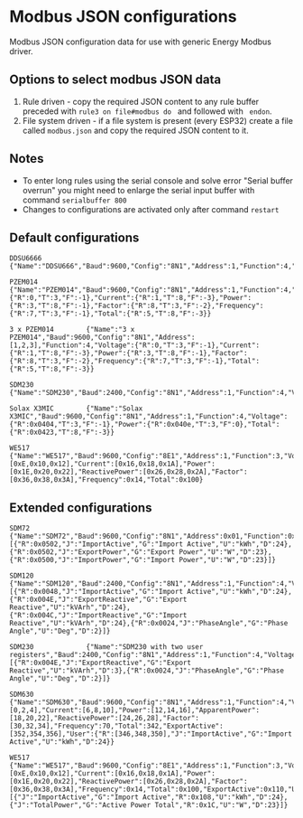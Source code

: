 # Modbus JSON configurations

Modbus JSON configuration data for use with generic Energy Modbus driver.

## Options to select modbus JSON data

1. Rule driven - copy the required JSON content to any rule buffer preceded with ``rule3 on file#modbus do `` and
  followed with `` endon``.
2. File system driven - if a file system is present (every ESP32) create a file called ``modbus.json`` and copy the required JSON
  content to it.

## Notes
 - To enter long rules using the serial console and solve error "Serial buffer overrun" you might need to enlarge the serial input buffer with command ``serialbuffer 800``
 - Changes to configurations are activated only after command ``restart``

## Default configurations

```
DDSU6666           {"Name":"DDSU666","Baud":9600,"Config":"8N1","Address":1,"Function":4,"Voltage":0x2000,"Current":0x2002,"Power":0x2004,"ReactivePower":0x2006,"Factor":0x200A,"Frequency":0x200E,"Total":0x4000,"ExportActive":0x400A}

PZEM014            {"Name":"PZEM014","Baud":9600,"Config":"8N1","Address":1,"Function":4,"Voltage":{"R":0,"T":3,"F":-1},"Current":{"R":1,"T":8,"F":-3},"Power":{"R":3,"T":8,"F":-1},"Factor":{"R":8,"T":3,"F":-2},"Frequency":{"R":7,"T":3,"F":-1},"Total":{"R":5,"T":8,"F":-3}}

3 x PZEM014        {"Name":"3 x PZEM014","Baud":9600,"Config":"8N1","Address":[1,2,3],"Function":4,"Voltage":{"R":0,"T":3,"F":-1},"Current":{"R":1,"T":8,"F":-3},"Power":{"R":3,"T":8,"F":-1},"Factor":{"R":8,"T":3,"F":-2},"Frequency":{"R":7,"T":3,"F":-1},"Total":{"R":5,"T":8,"F":-3}}

SDM230             {"Name":"SDM230","Baud":2400,"Config":"8N1","Address":1,"Function":4,"Voltage":0,"Current":6,"Power":12,"ApparentPower":18,"ReactivePower":24,"Factor":30,"Frequency":70,"Total":342,"ExportActive":0x004A}

Solax X3MIC        {"Name":"Solax X3MIC","Baud":9600,"Config":"8N1","Address":1,"Function":4,"Voltage":{"R":0x0404,"T":3,"F":-1},"Power":{"R":0x040e,"T":3,"F":0},"Total":{"R":0x0423,"T":8,"F":-3}}

WE517              {"Name":"WE517","Baud":9600,"Config":"8E1","Address":1,"Function":3,"Voltage":[0xE,0x10,0x12],"Current":[0x16,0x18,0x1A],"Power":[0x1E,0x20,0x22],"ReactivePower":[0x26,0x28,0x2A],"Factor":[0x36,0x38,0x3A],"Frequency":0x14,"Total":0x100}
```

## Extended configurations
```
SDM72              {"Name":"SDM72","Baud":9600,"Config":"8N1","Address":0x01,"Function":0x04,"Power":0x0034,"Total":0x0156,"ExportActive":0x004A,"User":[{"R":0x0502,"J":"ImportActive","G":"Import Active","U":"kWh","D":24},{"R":0x0502,"J":"ExportPower","G":"Export Power","U":"W","D":23},{"R":0x0500,"J":"ImportPower","G":"Import Power","U":"W","D":23}]}

SDM120             {"Name":"SDM120","Baud":2400,"Config":"8N1","Address":1,"Function":4,"Voltage":0,"Current":6,"Power":12,"ApparentPower":18,"ReactivePower":24,"Factor":30,"Frequency":70,"Total":342,"ExportActive":0x004A,"User":[{"R":0x0048,"J":"ImportActive","G":"Import Active","U":"kWh","D":24},{"R":0x004E,"J":"ExportReactive","G":"Export Reactive","U":"kVArh","D":24},{"R":0x004C,"J":"ImportReactive","G":"Import Reactive","U":"kVArh","D":24},{"R":0x0024,"J":"PhaseAngle","G":"Phase Angle","U":"Deg","D":2}]}

SDM230             {"Name":"SDM230 with two user registers","Baud":2400,"Config":"8N1","Address":1,"Function":4,"Voltage":0,"Current":6,"Power":12,"ApparentPower":18,"ReactivePower":24,"Factor":30,"Frequency":70,"Total":342,"ExportActive":0x004A,"User":[{"R":0x004E,"J":"ExportReactive","G":"Export Reactive","U":"kVArh","D":3},{"R":0x0024,"J":"PhaseAngle","G":"Phase Angle","U":"Deg","D":2}]}

SDM630             {"Name":"SDM630","Baud":9600,"Config":"8N1","Address":1,"Function":4,"Voltage":[0,2,4],"Current":[6,8,10],"Power":[12,14,16],"ApparentPower":[18,20,22],"ReactivePower":[24,26,28],"Factor":[30,32,34],"Frequency":70,"Total":342,"ExportActive":[352,354,356],"User":{"R":[346,348,350],"J":"ImportActive","G":"Import Active","U":"kWh","D":24}}

WE517              {"Name":"WE517","Baud":9600,"Config":"8E1","Address":1,"Function":3,"Voltage":[0xE,0x10,0x12],"Current":[0x16,0x18,0x1A],"Power":[0x1E,0x20,0x22],"ReactivePower":[0x26,0x28,0x2A],"Factor":[0x36,0x38,0x3A],"Frequency":0x14,"Total":0x100,"ExportActive":0x110,"User":[{"J":"ImportActive","G":"Import Active","R":0x108,"U":"kWh","D":24},{"J":"TotalPower","G":"Active Power Total","R":0x1C,"U":"W","D":23}]}
```